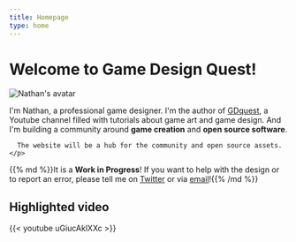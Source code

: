 ```yaml
---
title: Homepage
type: home
---
```


# Welcome to Game Design Quest!

<div class="media">
  <div class="media-left">
    <img class="media-object" src="http://www.gravatar.com/avatar/926e28d2acbb403710576711d0fc93a8?s=80" alt="Nathan's avatar">
  </div>
  <div class="media-body">
    <p>
      I'm Nathan, a professional game designer.
      I'm the author of <a href="http://youtube.com/c/gdquest">GDquest</a>, a Youtube channel filled with tutorials about game art and game design.
      And I'm building a community around <strong>game creation</strong> and <strong>open source software</strong>.

      The website will be a hub for the community and open source assets.
    </p>
  </div>
</div>

{{% md %}}It is a **Work in Progress**! If you want to help with the design or to report an error, please tell me on [Twitter](https://twitter.com/NathanGDquest) or via [email](mailto:Nathan@GDquest.com)!{{% /md %}}

<!-- This website is a hub for all of the activity around GDquest. Here, you'll find links to dozens of tutorials, open source game assets and a roadmap for future content. -->

## Highlighted video
{{< youtube uGiucAklXXc >}}
